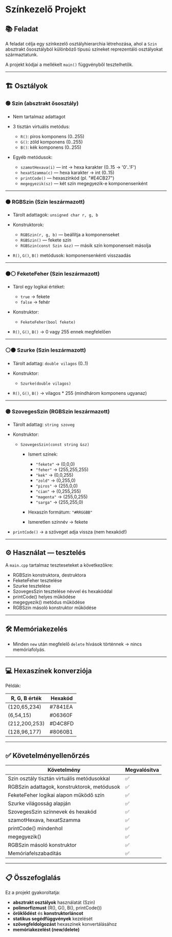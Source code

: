 
# Színkezelő Projekt 

## 📚 Feladat

A feladat célja egy színkezelő osztályhierarchia létrehozása, ahol a `Szin` absztrakt ősosztályból különböző típusú színeket reprezentáló osztályokat származtatunk.

A projekt kódjai a mellékelt `main()` függvényből tesztelhetők.

---

## 🏗 Osztályok

### 🟢 Szin (absztrakt ősosztály)

* Nem tartalmaz adattagot
* 3 tisztán virtuális metódus:

  * `R()`: piros komponens (0..255)
  * `G()`: zöld komponens (0..255)
  * `B()`: kék komponens (0..255)
* Egyéb metódusok:

  * `szamotHexava(i)` — int → hexa karakter (0..15 → '0'..'F')
  * `hexatSzamma(c)` — hexa karakter → int (0..15)
  * `printCode()` — hexaszínkód (pl. "#E4CB27")
  * `megegyezik(sz)` — két szín megegyezik-e komponensenként

---

### 🟠 RGBSzin (Szin leszármazott)

* Tárolt adattagok: `unsigned char r, g, b`
* Konstruktorok:

  * `RGBSzin(r, g, b)` — beállítja a komponenseket
  * `RGBSzin()` — fekete szín
  * `RGBSzin(const Szin &sz)` — másik szín komponenseit másolja
* `R()`, `G()`, `B()` metódusok: komponensenkénti visszaadás

---

### ⚫⚪ FeketeFeher (Szin leszármazott)

* Tárol egy logikai értéket:

  * `true` → fekete
  * `false` → fehér
* Konstruktor:

  * `FeketeFeher(bool fekete)`
* `R()`, `G()`, `B()` → 0 vagy 255 ennek megfelelően

---

### ⚪⚫ Szurke (Szin leszármazott)

* Tárolt adattag: `double vilagos` (0..1)
* Konstruktor:

  * `Szurke(double vilagos)`
* `R()`, `G()`, `B()` → vilagos \* 255 (mindhárom komponens ugyanaz)

---

### 🟣 SzovegesSzin (RGBSzin leszármazott)

* Tárolt adattag: `string szoveg`
* Konstruktor:

  * `SzovegesSzin(const string &sz)`

    * Ismert színek:

      * `"fekete"` → (0,0,0)
      * `"feher"` → (255,255,255)
      * `"kek"` → (0,0,255)
      * `"zold"` → (0,255,0)
      * `"piros"` → (255,0,0)
      * `"cian"` → (0,255,255)
      * `"magenta"` → (255,0,255)
      * `"sarga"` → (255,255,0)
    * Hexaszín formátum: `"#RRGGBB"`
    * Ismeretlen színnév → fekete
* `printCode()` → a szöveget adja vissza (nem hexakód!)

---

## ⚙️ Használat — tesztelés

A `main.cpp` tartalmaz teszteseteket a következőkre:

* RGBSzin konstruktora, destruktora
* FeketeFeher tesztelése
* Szurke tesztelése
* SzovegesSzin tesztelése névvel és hexakóddal
* printCode() helyes működése
* megegyezik() metódus működése
* RGBSzin másoló konstruktor működése

---

## 🛠 Memóriakezelés

* Minden `new` után megfelelő `delete` hívások történnek → nincs memóriafolyás.

---

## 💻 Hexaszínek konverziója

Példák:

| R, G, B érték | Hexakód |
| ------------- | ------- |
| (120,65,234)  | #7841EA |
| (6,54,15)     | #06360F |
| (212,200,253) | #D4C8FD |
| (128,96,177)  | #8060B1 |

---

## ✅ Követelményellenőrzés

| Követelmény                                 | Megvalósítva |
| ------------------------------------------- | ------------ |
| Szin osztály tisztán virtuális metódusokkal | ✅            |
| RGBSzin adattagok, konstruktorok, metódusok | ✅            |
| FeketeFeher logikai alapon működő szín      | ✅            |
| Szurke világosság alapján                   | ✅            |
| SzovegesSzin színnevek és hexakód           | ✅            |
| szamotHexava, hexatSzamma                   | ✅            |
| printCode() mindenhol                       | ✅            |
| megegyezik()                                | ✅            |
| RGBSzin másoló konstruktor                  | ✅            |
| Memóriafelszabadítás                        | ✅            |

---

## 📋 Összefoglalás

Ez a projekt gyakoroltatja:

* **absztrakt osztályok** használatát (Szin)
* **polimorfizmust** (R(), G(), B(), printCode())
* **öröklődést** és **konstruktorláncot**
* **statikus segédfüggvények** kezelését
* **szövegfeldolgozást** hexaszínek konvertálásához
* **memóriakezelést (new/delete)**

